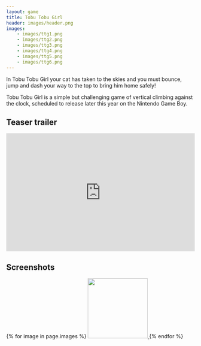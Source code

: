 ```yaml
---
layout: game
title: Tobu Tobu Girl
header: images/header.png
images:
    - images/ttg1.png
    - images/ttg2.png
    - images/ttg3.png
    - images/ttg4.png
    - images/ttg5.png
    - images/ttg6.png
---
```


In Tobu Tobu Girl your cat has taken to the skies and you must bounce, jump and dash your way to the top to bring him home safely!

Tobu Tobu Girl is a simple but challenging game of vertical climbing against the clock, scheduled to release later this year on the Nintendo Game Boy. 

## Teaser trailer ##

<iframe width="100%" height="315" src="https://www.youtube.com/embed/mxENfVnmIuI" frameborder="0" allowfullscreen>
</iframe>

## Screenshots ##

<div class="centered">
	{% for image in page.images %}
	<a href="{{ image }}">
		<img src="{{ image }}" width="160" class="thumbnail">
	</a>
	{% endfor %}
</div>
